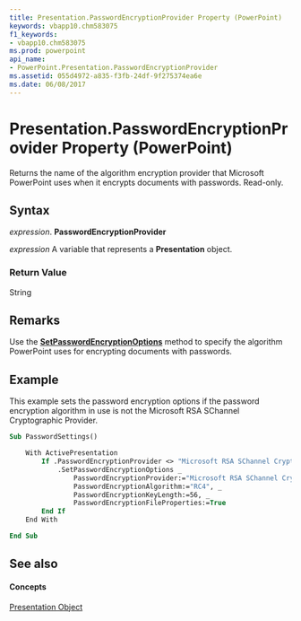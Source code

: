 ```yaml
---
title: Presentation.PasswordEncryptionProvider Property (PowerPoint)
keywords: vbapp10.chm583075
f1_keywords:
- vbapp10.chm583075
ms.prod: powerpoint
api_name:
- PowerPoint.Presentation.PasswordEncryptionProvider
ms.assetid: 055d4972-a835-f3fb-24df-9f275374ea6e
ms.date: 06/08/2017
---
```



# Presentation.PasswordEncryptionProvider Property (PowerPoint)

Returns the name of the algorithm encryption provider that Microsoft PowerPoint uses when it encrypts documents with passwords. Read-only.


## Syntax

 _expression_. **PasswordEncryptionProvider**

 _expression_ A variable that represents a **Presentation** object.


### Return Value

String


## Remarks

Use the **[SetPasswordEncryptionOptions](presentation-setpasswordencryptionoptions-method-powerpoint.md)** method to specify the algorithm PowerPoint uses for encrypting documents with passwords.


## Example

This example sets the password encryption options if the password encryption algorithm in use is not the Microsoft RSA SChannel Cryptographic Provider.


```vb
Sub PasswordSettings()

    With ActivePresentation
        If .PasswordEncryptionProvider <> "Microsoft RSA SChannel Cryptographic Provider" Then
            .SetPasswordEncryptionOptions _
                PasswordEncryptionProvider:="Microsoft RSA SChannel Cryptographic Provider", _
                PasswordEncryptionAlgorithm:="RC4", _
                PasswordEncryptionKeyLength:=56, _
                PasswordEncryptionFileProperties:=True
        End If
    End With

End Sub
```


## See also


#### Concepts


[Presentation Object](presentation-object-powerpoint.md)


